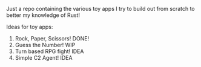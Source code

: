 Just a repo containing the various toy apps I try to build out from scratch to better my knowledge of Rust! 

Ideas for toy apps:

1. Rock, Paper, Scissors! DONE!
2. Guess the Number! WIP
3. Turn based RPG fight! IDEA
4. Simple C2 Agent! IDEA